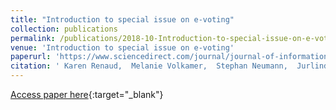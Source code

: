 ```yaml
---
title: "Introduction to special issue on e-voting"
collection: publications
permalink: /publications/2018-10-Introduction-to-special-issue-on-e-voting
venue: 'Introduction to special issue on e-voting'
paperurl: 'https://www.sciencedirect.com/journal/journal-of-information-security-and-applications/special-issue/1042D80V4MJ'
citation: ' Karen Renaud,  Melanie Volkamer,  Stephan Neumann,  Jurlind Budurushi,  David Bernhard, &quot;Introduction to special issue on e-voting.&quot; Introduction to special issue on e-voting'
---
```

[Access paper here](https://www.sciencedirect.com/journal/journal-of-information-security-and-applications/special-issue/1042D80V4MJ){:target="_blank"}
